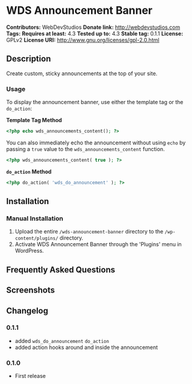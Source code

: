 # WDS Announcement Banner #
**Contributors:**      WebDevStudios
**Donate link:**       http://webdevstudios.com
**Tags:**
**Requires at least:** 4.3
**Tested up to:**      4.3
**Stable tag:**        0.1.1
**License:**           GPLv2
**License URI:**       http://www.gnu.org/licenses/gpl-2.0.html

## Description ##

Create custom, sticky announcements at the top of your site.

### Usage ###

To display the announcement banner, use either the template tag or the `do_action`:

**Template Tag Method**

```php
<?php echo wds_announcements_content(); ?>
```

You can also immediately echo the announcement without using `echo` by passing a `true` value to the `wds_announcements_content` function.

```php
<?php wds_announcements_content( true ); ?>
```

**`do_action` Method**

```php
<?php do_action( 'wds_do_announcement' ); ?>
```

## Installation ##

### Manual Installation ###

1. Upload the entire `/wds-announcement-banner` directory to the `/wp-content/plugins/` directory.
2. Activate WDS Announcement Banner through the 'Plugins' menu in WordPress.

## Frequently Asked Questions ##


## Screenshots ##


## Changelog ##

### 0.1.1 ###
* added `wds_do_announcement` `do_action`
* added action hooks around and inside the announcement

### 0.1.0 ###
* First release
